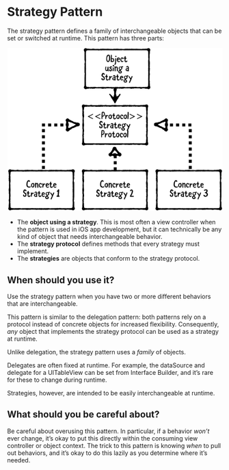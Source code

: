 # Strategy Pattern

The strategy pattern defines a family of interchangeable objects that can be set or switched at runtime. This pattern has three parts:

![img74](https://raw.githubusercontent.com/CainLuo/DesignPatterns/main/Images/img74.png)

- The **object using a strategy**. This is most often a view controller when the pattern is used in iOS app development, but it can technically be any kind of object that needs interchangeable behavior.
- The **strategy protocol** defines methods that every strategy must implement.
- The **strategies** are objects that conform to the strategy protocol.

## When should you use it?

Use the strategy pattern when you have two or more different behaviors that are interchangeable.

This pattern is similar to the delegation pattern: both patterns rely on a protocol instead of concrete objects for increased flexibility. Consequently, *any* object that implements the strategy protocol can be used as a strategy at runtime.

Unlike delegation, the strategy pattern uses a *family* of objects.

Delegates are often fixed at runtime. For example, the dataSource and delegate for a UITableView can be set from Interface Builder, and it’s rare for these to change during runtime.

Strategies, however, are intended to be easily interchangeable at runtime.

## What should you be careful about?

Be careful about overusing this pattern. In particular, if a behavior *won’t* ever change, it’s okay to put this directly within the consuming view controller or object context. The trick to this pattern is knowing *when* to pull out behaviors, and it’s okay to do this lazily as you determine where it’s needed.
